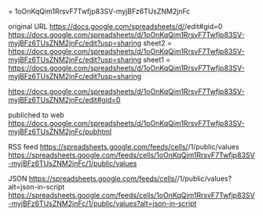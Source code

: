 <id> = 1oOnKqQim1RrsvF7Twfjp83SV-myjBFz6TUsZNM2jnFc

original URL
https://docs.google.com/spreadsheets/d/<id>/edit#gid=0
https://docs.google.com/spreadsheets/d/1oOnKqQim1RrsvF7Twfjp83SV-myjBFz6TUsZNM2jnFc/edit?usp=sharing
sheet2 = https://docs.google.com/spreadsheets/d/1oOnKqQim1RrsvF7Twfjp83SV-myjBFz6TUsZNM2jnFc/edit?usp=sharing
sheet1 = https://docs.google.com/spreadsheets/d/1oOnKqQim1RrsvF7Twfjp83SV-myjBFz6TUsZNM2jnFc/edit?usp=sharing

https://docs.google.com/spreadsheets/d/1oOnKqQim1RrsvF7Twfjp83SV-myjBFz6TUsZNM2jnFc/edit#gid=0

publiched to web
https://docs.google.com/spreadsheets/d/1oOnKqQim1RrsvF7Twfjp83SV-myjBFz6TUsZNM2jnFc/pubhtml

RSS feed
https://spreadsheets.google.com/feeds/cells/<id>/1/public/values
https://spreadsheets.google.com/feeds/cells/1oOnKqQim1RrsvF7Twfjp83SV-myjBFz6TUsZNM2jnFc/1/public/values

JSON
https://spreadsheets.google.com/feeds/cells/<id>/1/public/values?alt=json-in-script
https://spreadsheets.google.com/feeds/cells/1oOnKqQim1RrsvF7Twfjp83SV-myjBFz6TUsZNM2jnFc/1/public/values?alt=json-in-script